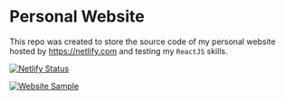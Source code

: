# Personal Website

This repo was created to store the source code of my personal website hosted by <https://netlify.com> and testing my `ReactJS` skills.

[![Netlify Status](https://api.netlify.com/api/v1/badges/188495b9-008a-4bb2-82da-d2aebbcc3813/deploy-status)](https://app.netlify.com/sites/samithseu/deploys)

<a href="https://samithseu.netlify.app/"><img src="https://i.imgur.com/YvJcfjD.jpeg" alt="Website Sample"/></a>
